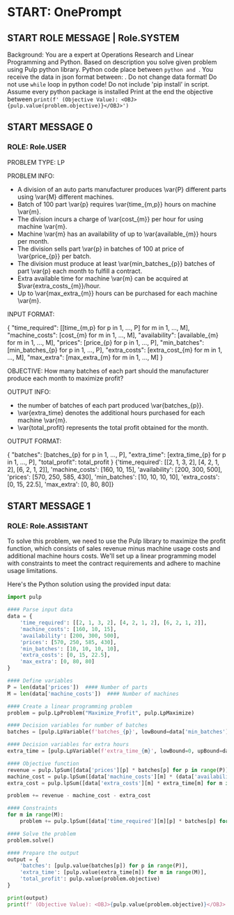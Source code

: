 # START: OnePrompt 
## START ROLE MESSAGE | Role.SYSTEM 
Background: You are a expert at Operations Research and Linear Programming and Python. Based on description you solve given problem using Pulp python library. Python code place between ```python and ```. You receive the data in json format between: <DATA></DATA>. Do not change data format! Do not use `while` loop in python code! Do not include 'pip install' in script. Assume every python package is installed Print at the end the objective between <OBJ></OBJ> `print(f' (Objective Value): <OBJ>{pulp.value(problem.objective)}</OBJ>')`  
## START MESSAGE 0 
### ROLE: Role.USER
<DESCRIPTION>
PROBLEM TYPE: LP

PROBLEM INFO:

- A division of an auto parts manufacturer produces \var{P} different parts using \var{M} different machines.
- Batch of 100 part \var{p} requires \var{time_{m,p}} hours on machine \var{m}.
- The division incurs a charge of \var{cost_{m}} per hour for using machine \var{m}.
- Machine \var{m} has an availability of up to \var{available_{m}} hours per month.
- The division sells part \var{p} in batches of 100 at price of \var{price_{p}} per batch.
- The division must produce at least \var{min_batches_{p}} batches of part \var{p} each month to fulfill a contract.
- Extra available time for machine \var{m} can be acquired at $\var{extra_costs_{m}}/hour. 
- Up to \var{max_extra_{m}} hours can be purchased for each machine \var{m}.

INPUT FORMAT: 

{
    "time_required": [[time_{m,p} for p in 1, ..., P] for m in 1, ..., M],
    "machine_costs": [cost_{m} for m in 1, ..., M],
    "availability": [available_{m} for m in 1, ..., M],
    "prices": [price_{p} for p in 1, ..., P],
    "min_batches": [min_batches_{p} for p in 1, ..., P],
    "extra_costs": [extra_cost_{m} for m in 1, ..., M],
    "max_extra": [max_extra_{m} for m in 1, ..., M]
}

OBJECTIVE: How many batches of each part should the manufacturer produce each month to maximize profit?

OUTPUT INFO:

- the number of batches of each part produced \var{batches_{p}}.
- \var{extra_time} denotes the additional hours purchased for each machine \var{m}.
- \var{total_profit} represents the total profit obtained for the month.

OUTPUT FORMAT:

{
    "batches": [batches_{p} for p in 1, ..., P],
    "extra_time": [extra_time_{p} for p in 1, ..., P],
    "total_profit": total_profit
}
</DESCRIPTION>
<DATA>
{'time_required': [[2, 1, 3, 2], [4, 2, 1, 2], [6, 2, 1, 2]], 'machine_costs': [160, 10, 15], 'availability': [200, 300, 500], 'prices': [570, 250, 585, 430], 'min_batches': [10, 10, 10, 10], 'extra_costs': [0, 15, 22.5], 'max_extra': [0, 80, 80]}</DATA>


## START MESSAGE 1 
### ROLE: Role.ASSISTANT
To solve this problem, we need to use the Pulp library to maximize the profit function, which consists of sales revenue minus machine usage costs and additional machine hours costs. We'll set up a linear programming model with constraints to meet the contract requirements and adhere to machine usage limitations.

Here's the Python solution using the provided input data:

```python
import pulp

#### Parse input data
data = {
    'time_required': [[2, 1, 3, 2], [4, 2, 1, 2], [6, 2, 1, 2]],
    'machine_costs': [160, 10, 15],
    'availability': [200, 300, 500],
    'prices': [570, 250, 585, 430],
    'min_batches': [10, 10, 10, 10],
    'extra_costs': [0, 15, 22.5],
    'max_extra': [0, 80, 80]
}

#### Define variables
P = len(data['prices'])  #### Number of parts
M = len(data['machine_costs'])  #### Number of machines

#### Create a linear programming problem
problem = pulp.LpProblem("Maximize_Profit", pulp.LpMaximize)

#### Decision variables for number of batches
batches = [pulp.LpVariable(f'batches_{p}', lowBound=data['min_batches'][p], cat='Continuous') for p in range(P)]

#### Decision variables for extra hours
extra_time = [pulp.LpVariable(f'extra_time_{m}', lowBound=0, upBound=data['max_extra'][m], cat='Continuous') for m in range(M)]

#### Objective function
revenue = pulp.lpSum([data['prices'][p] * batches[p] for p in range(P)])
machine_cost = pulp.lpSum([data['machine_costs'][m] * (data['availability'][m] + extra_time[m]) for m in range(M)])
extra_cost = pulp.lpSum([data['extra_costs'][m] * extra_time[m] for m in range(M)])

problem += revenue - machine_cost - extra_cost

#### Constraints
for m in range(M):
    problem += pulp.lpSum([data['time_required'][m][p] * batches[p] for p in range(P)]) <= data['availability'][m] + extra_time[m]

#### Solve the problem
problem.solve()

#### Prepare the output
output = {
    'batches': [pulp.value(batches[p]) for p in range(P)],
    'extra_time': [pulp.value(extra_time[m]) for m in range(M)],
    'total_profit': pulp.value(problem.objective)
}

print(output)
print(f' (Objective Value): <OBJ>{pulp.value(problem.objective)}</OBJ>')
```

